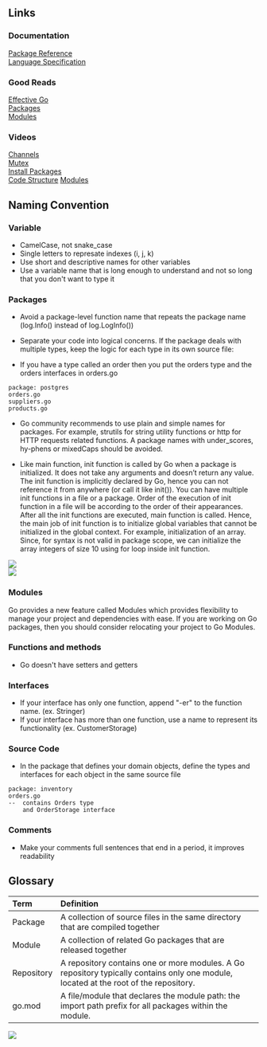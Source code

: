 ## Links
### Documentation
[Package Reference](https://golang.org/doc/) \
[Language Specification](https://golang.org/ref/spec)

### Good Reads
[Effective Go](https://golang.org/doc/effective_go.html) \
[Packages](https://medium.com/rungo/everything-you-need-to-know-about-packages-in-go-b8bac62b74cc)\
[Modules](https://medium.com/rungo/anatomy-of-modules-in-go-c8274d215c16)

### Videos
[Channels](https://www.youtube.com/watch?v=KBZlN0izeiY)\
[Mutex](https://www.youtube.com/watch?v=cjMdUmfzQWs)\
[Install Packages](https://www.youtube.com/watch?v=Kw1ZVXF7s5o)\
[Code Structure](https://www.youtube.com/watch?v=MzTcsI6tn-0)
[Modules](https://www.youtube.com/watch?v=B0EjcYaBm9A)


## Naming Convention
### Variable
- CamelCase, not snake_case
- Single letters to represate indexes (i, j, k)
- Use short and descriptive names for other variables
- Use a variable name that is long enough to understand and not so long that you don't want to type it

### Packages
- Avoid a package-level function name that repeats the package name (log.Info() instead of log.LogInfo())
- Separate your code into logical concerns. If the package deals with multiple types, keep the logic for each type in its own source file:

- If you have a type called an order then you put the orders type and the orders interfaces in orders.go
```
package: postgres
orders.go
suppliers.go
products.go
```

- Go community recommends to use plain and simple names for packages. For example, strutils for string utility functions or http for HTTP requests related functions. A package names with under_scores, hy-phens or mixedCaps should be avoided.

- Like main function, init function is called by Go when a package is initialized. It does not take any arguments and doesn’t return any value. The init function is implicitly declared by Go, hence you can not reference it from anywhere (or call it like init()). You can have multiple init functions in a file or a package. Order of the execution of init function in a file will be according to the order of their appearances. After all the init functions are executed, main function is called. Hence, the main job of init function is to initialize global variables that cannot be initialized in the global context. For example, initialization of an array. Since, for syntax is not valid in package scope, we can initialize the array integers of size 10 using for loop inside init function.

<div align=left ><img src="https://miro.medium.com/max/913/1*7opoqANNzsqLyHViQaK-tg.png"/>
<div align=left ><img src="https://miro.medium.com/max/913/1*UswvbXJpnMDT-kkeAqnzZw.png"/>


### Modules
Go provides a new feature called Modules which provides flexibility to manage your project and dependencies with ease. If you are working on Go packages, then you should consider relocating your project to Go Modules.

### Functions and methods
- Go doesn't have setters and getters

### Interfaces
- If your interface has only one function, append "-er" to the function name. (ex. Stringer)
- If your interface has more than one function, use a name to represent its functionality (ex. CustomerStorage)

### Source Code 
- In the package that defines your domain objects, define the types and interfaces for each object in the same source file 
```
package: inventory
orders.go
--  contains Orders type
    and OrderStorage interface
```

### Comments 
- Make your comments full sentences that end in a period, it improves readability

## Glossary

| Term           | Definition     |
| :------------- | :------------- |
|  Package       | A collection of source files in the same directory that are compiled together    |
|  Module        | A collection of related Go packages that are released together |
|  Repository    | A repository contains one or more modules. A Go repository typically contains only one module, located at the root of the repository.|
|  go.mod        | A file/module that declares the module path: the import path prefix for all packages within the module.|




<div align=left ><img src="https://cdn.filestackcontent.com/E6wA9QGnQUmsLrnJvHLM"/>